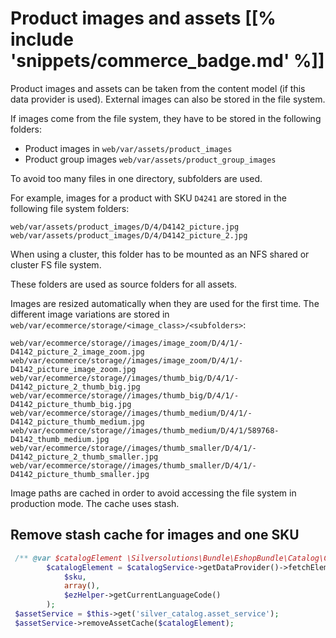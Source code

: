 # Product images and assets [[% include 'snippets/commerce_badge.md' %]]

Product images and assets can be taken from the content model (if this data provider is used).
External images can also be stored in the file system. 

If images come from the file system, they have to be stored in the following folders:

- Product images in `web/var/assets/product_images`
- Product group images `web/var/assets/product_group_images`

To avoid too many files in one directory, subfolders are used.

For example, images for a product with SKU `D4241` are stored in the following file system folders:

``` 
web/var/assets/product_images/D/4/D4142_picture.jpg
web/var/assets/product_images/D/4/D4142_picture_2.jpg
```

When using a cluster, this folder has to be mounted as an NFS shared or cluster FS file system.

These folders are used as source folders for all assets.

Images are resized automatically when they are used for the first time.
The different image variations are stored in `web/var/ecommerce/storage/<image_class>/<subfolders>`:

``` 
web/var/ecommerce/storage//images/image_zoom/D/4/1/-D4142_picture_2_image_zoom.jpg
web/var/ecommerce/storage//images/image_zoom/D/4/1/-D4142_picture_image_zoom.jpg
web/var/ecommerce/storage//images/thumb_big/D/4/1/-D4142_picture_2_thumb_big.jpg
web/var/ecommerce/storage//images/thumb_big/D/4/1/-D4142_picture_thumb_big.jpg
web/var/ecommerce/storage//images/thumb_medium/D/4/1/-D4142_picture_thumb_medium.jpg
web/var/ecommerce/storage//images/thumb_medium/D/4/1/589768-D4142_thumb_medium.jpg
web/var/ecommerce/storage//images/thumb_smaller/D/4/1/-D4142_picture_2_thumb_smaller.jpg
web/var/ecommerce/storage//images/thumb_smaller/D/4/1/-D4142_picture_thumb_smaller.jpg
```

Image paths are cached in order to avoid accessing the file system in production mode. 
The cache uses stash. 

## Remove stash cache for images and one SKU

``` php
 /** @var $catalogElement \Silversolutions\Bundle\EshopBundle\Catalog\CatalogElement */
        $catalogElement = $catalogService->getDataProvider()->fetchElementBySku(
            $sku,
            array(),
            $ezHelper->getCurrentLanguageCode()
        );
 $assetService = $this->get('silver_catalog.asset_service');
 $assetService->removeAssetCache($catalogElement);
```
